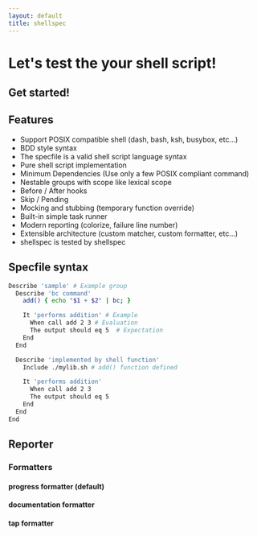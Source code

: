 ```yaml
---
layout: default
title: shellspec
---
```

# Let's test the your shell script!

## Get started!

<script src="https://asciinema.org/a/236735.js" id="asciicast-236735" async data-autoplay="true" data-cols="100" data-rows="25"></script>

## Features

* Support POSIX compatible shell (dash, bash, ksh, busybox, etc...)
* BDD style syntax
* The specfile is a valid shell script language syntax
* Pure shell script implementation
* Minimum Dependencies (Use only a few POSIX compliant command)
* Nestable groups with scope like lexical scope
* Before / After hooks
* Skip / Pending
* Mocking and stubbing (temporary function override)
* Built-in simple task runner
* Modern reporting (colorize, failure line number)
* Extensible architecture (custom matcher, custom formatter, etc...)
* shellspec is tested by shellspec

## Specfile syntax

```sh
Describe 'sample' # Example group
  Describe 'bc command'
    add() { echo "$1 + $2" | bc; }

    It 'performs addition' # Example
      When call add 2 3 # Evaluation
      The output should eq 5  # Expectation
    End
  End

  Describe 'implemented by shell function'
    Include ./mylib.sh # add() function defined

    It 'performs addition'
      When call add 2 3
      The output should eq 5
    End
  End
End
```

## Reporter

### Formatters

#### progress formatter (default)

<script src="https://asciinema.org/a/232403.js" id="asciicast-232403" async data-cols="100" data-rows="30"></script>

#### documentation formatter

<script src="https://asciinema.org/a/232401.js" id="asciicast-232401" async data-cols="100" data-rows="40"></script>

#### tap formatter

<script src="https://asciinema.org/a/232404.js" id="asciicast-232404" async data-cols="100" data-rows="12"></script>
